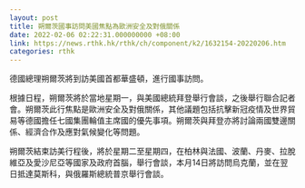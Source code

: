 ```yaml
---
layout: post
title: 朔爾茨國事訪問美國焦點為歐洲安全及對俄關係
date: 2022-02-06 02:22:31.000000000 +08:00
link: https://news.rthk.hk/rthk/ch/component/k2/1632154-20220206.htm
categories: rthk
---
```


德國總理朔爾茨將到訪美國首都華盛頓，進行國事訪問。

根據日程，朔爾茨將於當地星期一，與美國總統拜登舉行會談，之後舉行聯合記者會。朔爾茨此行焦點是歐洲安全及對俄關係，其他議題包括抗擊新冠疫情及世界貿易等德國擔任七國集團輪值主席國的優先事項。朔爾茨與拜登亦將討論兩國雙邊關係、經濟合作及應對氣候變化等問題。

朔爾茨結束訪美行程後，將於星期二至星期四，在柏林與法國、波蘭、丹麥、拉脫維亞及愛沙尼亞等國家及政府首腦，舉行會談，本月14日將訪問烏克蘭，並在翌日抵達莫斯科，與俄羅斯總統普京舉行會談。
